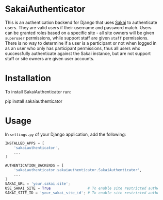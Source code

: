 # SakaiAuthenticator

This is an authentication backend for Django that uses
[Sakai](https://sakaiproject.org/) to authenticate users. They are valid users
if their username and password match. Users can be granted roles based on a
specific site - all site owners will be given `superuser` permissions, while
support staff are given `staff` permissions. There is no way to determine if a
user is a participant or not when logged in as an user who only has participant
permissions, thus all users who successfully authenticate against the Sakai
instance, but are not support staff or site owners are given user accounts.

# Installation

To install SakaiAuthenticator run:

   pip install sakaiauthenticator

# Usage

In `settings.py` of your Django application, add the following:

```python
INSTALLED_APPS = [
    'sakaiauthenticator',
    ...
]

AUTHENTICATION_BACKENDS = [
    'sakaiauthenticator.sakaiauthenticator.SakaiAuthenticator',
    ...
]
SAKAI_URL = 'your.sakai.site';
USE_SAKAI_SITE = True                 # To enable site restricted authentication
SAKAI_SITE_ID = 'your_sakai_site_id'; # To enable site restricted authentication
```
